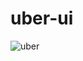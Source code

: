 # uber-ui
![uber](https://user-images.githubusercontent.com/90403439/138761983-a75135ac-1ab1-4474-b045-b687e482df15.png)

